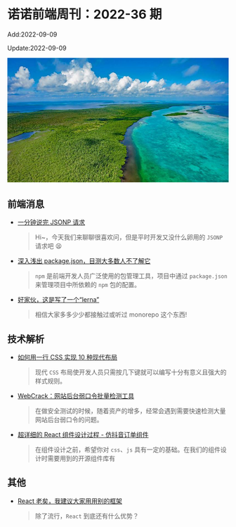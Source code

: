 <!--
 * @Description:
 * @Author: wangfuyuan
 * @Email: zoeblow@gmail.com
 * @Date: 2022-06-12 14:36:06
 * @LastEditors: wangfuyuan
 * @LastEditTime: 2022-09-09 16:52:02
 * @FilePath: \nuofe-weekly1\2022\weekly-36.md
-->

# 诺诺前端周刊：2022-36 期

Add:2022-09-09

Update:2022-09-09

![202236](../images/2022/202236.jpg)

## 前端消息

- [一分钟说完 JSONP 请求](https://mp.weixin.qq.com/s/y618DkAeP50Svv-PORULVg)

  > Hi~，今天我们来聊聊很喜欢问，但是平时开发又没什么卵用的 `JSONP` 请求吧 😫

- [深入浅出 package.json，目测大多数人不了解它](https://mp.weixin.qq.com/s/cB7LzsIyaDi_FM7xXFEv3w)

  > `npm` 是前端开发人员广泛使用的包管理工具，项目中通过 `package.json` 来管理项目中所依赖的 `npm` 包的配置。

- [好家伙，这是写了一个“lerna”](https://juejin.cn/post/7084596115177209886)

  > 相信大家多多少少都接触过或听过 monorepo 这个东西!

## 技术解析

- [如何用一行 CSS 实现 10 种现代布局](https://blog.csdn.net/qq_56966124/article/details/124225189)

  > 现代 `CSS` 布局使开发人员只需按几下键就可以编写十分有意义且强大的样式规则。

- [WebCrack：网站后台弱口令批量检测工具](https://xz.aliyun.com/t/6306)

  > 在做安全测试的时候，随着资产的增多，经常会遇到需要快速检测大量网站后台弱口令的问题。

- [超详细的 React 组件设计过程 - 仿抖音订单组件](https://mp.weixin.qq.com/s/mWV-55iKpXIJTuJuJ5B98g)

  > 在组件设计之前，希望你对 `css`、`js` 具有一定的基础。在我们的组件设计时需要用到的开源组件库有

## 其他

- [React 老矣，我建议大家用用别的框架](https://mp.weixin.qq.com/s/d6XwJ7GJPEu3olH1mKcX0w)

  > 除了流行，`React` 到底还有什么优势？

